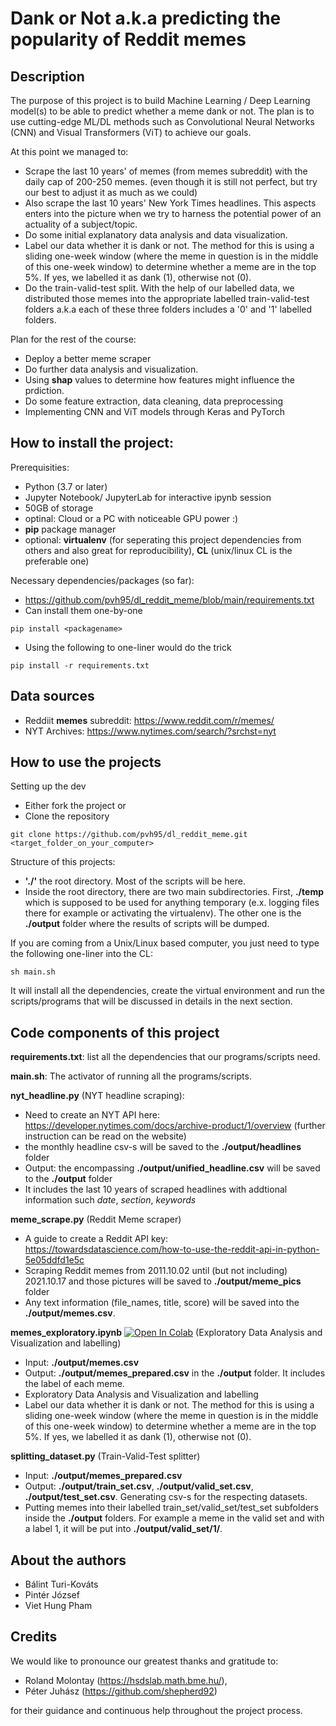 # Dank or Not a.k.a predicting the popularity of Reddit memes

## Description 
The purpose of this project is to build Machine Learning / Deep Learning model(s) to be able to predict whether a meme dank or not. The plan is to use cutting-edge ML/DL methods such as Convolutional Neural Networks (CNN) and Visual Transformers (ViT) to achieve our goals. 

At this point we managed to:
*  Scrape the last 10 years' of memes (from memes subreddit) with the daily cap of 200-250 memes. (even though it is still not perfect, but try our best to adjust it as much as we could)
*  Also scrape the last 10 years' New York Times headlines. This aspects enters into the picture when we try to harness the potential power of an actuality of a subject/topic. 
*  Do some initial explanatory data analysis and data visualization. 
*  Label our data whether it is dank or not. The method for this is using a sliding one-week window (where the meme in question is in the middle of this one-week window) to determine whether a meme are in the top 5%. If yes, we labelled it as dank (1), otherwise not (0).
*  Do the train-valid-test split. With the help of our labelled data, we distributed those memes into the appropriate labelled train-valid-test folders a.k.a each of these three folders includes a '0' and '1' labelled folders. 

Plan for the rest of the course: 
* Deploy a better meme scraper
* Do further data analysis and visualization. 
* Using **shap** values to determine how features might influence the prdiction.
* Do some feature extraction, data cleaning, data preprocessing 
* Implementing CNN and ViT models through Keras and PyTorch 

## How to install the project: 
Prerequisities: 
* Python (3.7 or later)
* Jupyter Notebook/ JupyterLab for interactive ipynb session 
* 50GB of storage 
* optinal: Cloud or a PC with noticeable GPU power :) 
* **pip** package manager
* optional: **virtualenv** (for seperating this project dependencies from others and also great for reproducibility), **CL** (unix/linux CL is the preferable one) 

Necessary dependencies/packages (so far): 
* https://github.com/pvh95/dl_reddit_meme/blob/main/requirements.txt
* Can install them one-by-one
```
pip install <packagename>
```
* Using the following to one-liner would do the trick 
```
pip install -r requirements.txt
```

## Data sources 
* Reddiit **memes** subreddit: https://www.reddit.com/r/memes/
* NYT Archives: https://www.nytimes.com/search/?srchst=nyt

## How to use the projects
Setting up the dev 
* Either fork the project or
* Clone the repository 
```
git clone https://github.com/pvh95/dl_reddit_meme.git <target_folder_on_your_computer>
```

Structure of this projects: 
* **'./'** the root directory. Most of the scripts will be here. 
* Inside the root directory, there are two main subdirectories. First, **./temp** which is supposed to be used for anything temporary (e.x. logging files there for example or activating the virtualenv). The other one is the **./output** folder where the results of scripts will be dumped.

If you are coming from a Unix/Linux based computer, you just need to type the following one-liner into the CL:
```
sh main.sh
```
It will install all the dependencies, create the virtual environment and run the scripts/programs that will be discussed in details in the next section.


## Code components of this project

**requirements.txt**: list all the dependencies that our programs/scripts need.

**main.sh**: The activator of running all the programs/scripts.

**nyt_headline.py** (NYT headline scraping): 
  - Need to create an NYT API here: https://developer.nytimes.com/docs/archive-product/1/overview (further instruction can be read on the website)
  - the monthly headline csv-s will be saved to the **./output/headlines** folder
  - Output: the encompassing **./output/unified_headline.csv** will be saved to the **./output** folder
  - It includes the last 10 years of scraped headlines with addtional information such *date*, *section*, *keywords*

**meme_scrape.py** (Reddit Meme scraper)
  - A guide to create a Reddit API key: https://towardsdatascience.com/how-to-use-the-reddit-api-in-python-5e05ddfd1e5c
  - Scraping Reddit memes from 2011.10.02 until (but not including) 2021.10.17 and those pictures will be saved to **./output/meme_pics** folder
  - Any text information (file_names, title, score) will be saved into the **./output/memes.csv**.

**memes_exploratory.ipynb** [![Open In Colab](https://colab.research.google.com/assets/colab-badge.svg)](https://colab.research.google.com/github/pvh95/dl_reddit_meme/blob/main/memes_exploratory.ipynb)  (Exploratory Data Analysis and Visualization and labelling)  
  - Input: **./output/memes.csv**
  - Output: **./output/memes_prepared.csv** in the **./output** folder. It includes the label of each meme. 
  - Exploratory Data Analysis and Visualization and labelling 
  - Label our data whether it is dank or not. The method for this is using a sliding one-week window (where the meme in question is in the middle of this one-week window) to determine whether a meme are in the top 5%. If yes, we labelled it as dank (1), otherwise not (0).

**splitting_dataset.py** (Train-Valid-Test splitter)
   - Input: **./output/memes_prepared.csv**
   - Output: **./output/train_set.csv**, **./output/valid_set.csv**, **./output/test_set.csv**. Generating csv-s for the respecting datasets. 
   - Putting memes into their labelled train_set/valid_set/test_set subfolders inside the **./output** folders. For example a meme in the valid set and with a label 1, it will be put into **./output/valid_set/1/**.

## About the authors 
- Bálint Turi-Kováts
- Pintér József
- Viet Hung Pham 

## Credits
We would like to pronounce our greatest thanks and gratitude to: 
- Roland Molontay (https://hsdslab.math.bme.hu/), 
- Péter Juhász (https://github.com/shepherd92)

for their guidance and continuous help throughout the project process.
